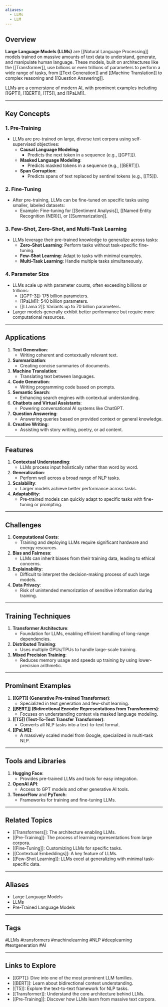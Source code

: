 ```yaml
---
aliases:
  - LLMs
  - LLM
---
```


## Overview
**Large Language Models (LLMs)** are [[Natural Language Processing]] models trained on massive amounts of text data to understand, generate, and manipulate human language. These models, built on architectures like the [[Transformer]], use billions or even trillions of parameters to perform a wide range of tasks, from [[Text Generation]] and [[Machine Translation]] to complex reasoning and [[Question Answering]].

LLMs are a cornerstone of modern AI, with prominent examples including [[GPT]], [[BERT]], [[T5]], and [[PaLM]].

---

## Key Concepts

### **1. Pre-Training**
- LLMs are pre-trained on large, diverse text corpora using self-supervised objectives:
  - **Causal Language Modeling**:
    - Predicts the next token in a sequence (e.g., [[GPT]]).
  - **Masked Language Modeling**:
    - Predicts masked tokens in a sequence (e.g., [[BERT]]).
  - **Span Corruption**:
    - Predicts spans of text replaced by sentinel tokens (e.g., [[T5]]).

### **2. Fine-Tuning**
- After pre-training, LLMs can be fine-tuned on specific tasks using smaller, labeled datasets:
  - Example: Fine-tuning for [[Sentiment Analysis]], [[Named Entity Recognition (NER)]], or [[Summarization]].

### **3. Few-Shot, Zero-Shot, and Multi-Task Learning**
- LLMs leverage their pre-trained knowledge to generalize across tasks:
  - **Zero-Shot Learning**: Perform tasks without task-specific fine-tuning.
  - **Few-Shot Learning**: Adapt to tasks with minimal examples.
  - **Multi-Task Learning**: Handle multiple tasks simultaneously.

### **4. Parameter Size**
- LLMs scale up with parameter counts, often exceeding billions or trillions:
  - [[GPT-3]]: 175 billion parameters.
  - [[PaLM]]: 540 billion parameters.
  - [[LLama 2]]: Variants up to 70 billion parameters.
- Larger models generally exhibit better performance but require more computational resources.

---

## Applications

1. **Text Generation**:
   - Writing coherent and contextually relevant text.
2. **Summarization**:
   - Creating concise summaries of documents.
3. **Machine Translation**:
   - Translating text between languages.
4. **Code Generation**:
   - Writing programming code based on prompts.
5. **Semantic Search**:
   - Enhancing search engines with contextual understanding.
6. **Chatbots and Virtual Assistants**:
   - Powering conversational AI systems like ChatGPT.
7. **Question Answering**:
   - Answering queries based on provided context or general knowledge.
8. **Creative Writing**:
   - Assisting with story writing, poetry, or ad content.

---

## Features

1. **Contextual Understanding**:
   - LLMs process input holistically rather than word by word.
2. **Generalization**:
   - Perform well across a broad range of NLP tasks.
3. **Scalability**:
   - Larger models achieve better performance across tasks.
4. **Adaptability**:
   - Pre-trained models can quickly adapt to specific tasks with fine-tuning or prompting.

---

## Challenges

1. **Computational Costs**:
   - Training and deploying LLMs require significant hardware and energy resources.
2. **Bias and Fairness**:
   - LLMs can inherit biases from their training data, leading to ethical concerns.
3. **Explainability**:
   - Difficult to interpret the decision-making process of such large models.
4. **Data Privacy**:
   - Risk of unintended memorization of sensitive information during training.

---

## Training Techniques

1. **Transformer Architecture**:
   - Foundation for LLMs, enabling efficient handling of long-range dependencies.
2. **Distributed Training**:
   - Uses multiple GPUs/TPUs to handle large-scale training.
3. **Mixed Precision Training**:
   - Reduces memory usage and speeds up training by using lower-precision arithmetic.

---

## Prominent Examples

1. **[[GPT]] (Generative Pre-trained Transformer)**:
   - Specialized in text generation and few-shot learning.
2. **[[BERT]] (Bidirectional Encoder Representations from Transformers)**:
   - Focuses on understanding context via masked language modeling.
3. **[[T5]] (Text-To-Text Transfer Transformer)**:
   - Converts all NLP tasks into a text-to-text format.
4. **[[PaLM]]**:
   - A massively scaled model from Google, specialized in multi-task NLP.

---

## Tools and Libraries

1. **Hugging Face**:
   - Provides pre-trained LLMs and tools for easy integration.
2. **OpenAI API**:
   - Access to GPT models and other generative AI tools.
3. **TensorFlow** and **PyTorch**:
   - Frameworks for training and fine-tuning LLMs.

---

## Related Topics

- [[Transformers]]: The architecture enabling LLMs.
- [[Pre-Training]]: The process of learning representations from large corpora.
- [[Fine-Tuning]]: Customizing LLMs for specific tasks.
- [[Contextual Embeddings]]: A key feature of LLMs.
- [[Few-Shot Learning]]: LLMs excel at generalizing with minimal task-specific data.

---

## Aliases
- Large Language Models
- LLMs
- Pre-Trained Language Models

---

## Tags
#LLMs #transformers #machinelearning #NLP #deeplearning #textgeneration #AI

---

## Links to Explore
- [[GPT]]: Dive into one of the most prominent LLM families.
- [[BERT]]: Learn about bidirectional context understanding.
- [[T5]]: Explore the text-to-text framework for NLP tasks.
- [[Transformer]]: Understand the core architecture behind LLMs.
- [[Pre-Training]]: Discover how LLMs learn from massive text corpora.